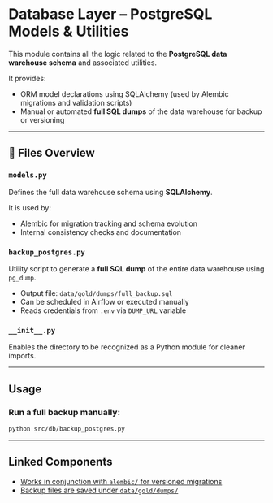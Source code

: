 # Database Layer – PostgreSQL Models & Utilities

This module contains all the logic related to the **PostgreSQL data warehouse schema** and associated utilities.

It provides:
- ORM model declarations using SQLAlchemy (used by Alembic migrations and validation scripts)
- Manual or automated **full SQL dumps** of the data warehouse for backup or versioning

---

## 📁 Files Overview

### `models.py`
Defines the full data warehouse schema using **SQLAlchemy**.

It is used by:
- Alembic for migration tracking and schema evolution
- Internal consistency checks and documentation

### `backup_postgres.py`
Utility script to generate a **full SQL dump** of the entire data warehouse using `pg_dump`.

- Output file: `data/gold/dumps/full_backup.sql`
- Can be scheduled in Airflow or executed manually
- Reads credentials from `.env` via `DUMP_URL` variable

### `__init__.py`
Enables the directory to be recognized as a Python module for cleaner imports.

---

## Usage

### Run a full backup manually:
```bash
python src/db/backup_postgres.py
```
---

## Linked Components

- [Works in conjunction with `alembic/` for versioned migrations](../../alembic/versions)
- [Backup files are saved under `data/gold/dumps/`](../../data/gold/dumps/)



